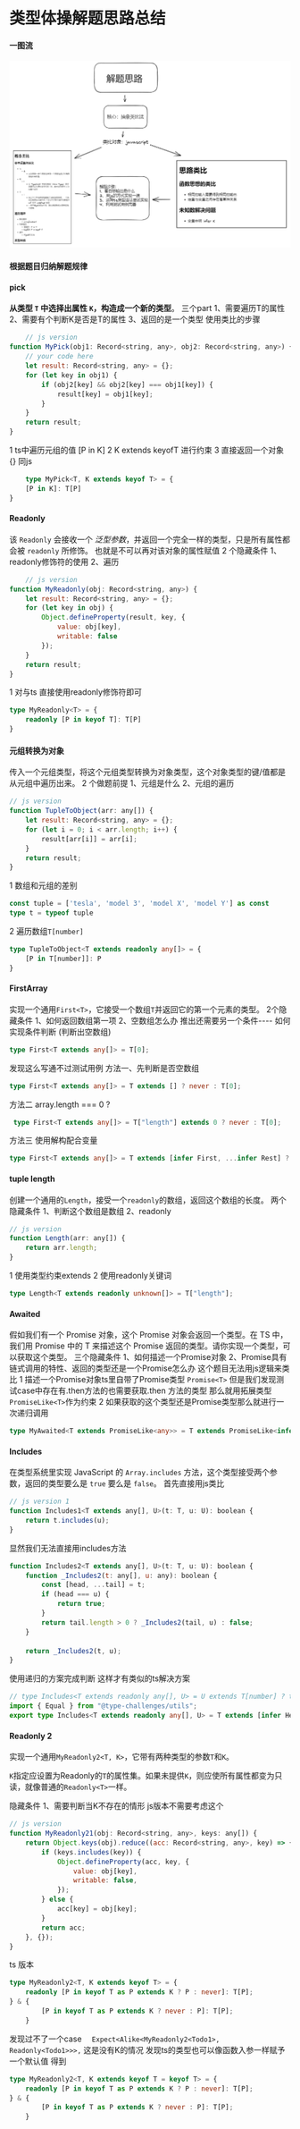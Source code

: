 # 类型体操解题思路总结

#### 一图流
![image](https://github.com/tangtc213/type-challenge-ttc/blob/main/source/typp-change%E5%AE%9E%E7%BA%BF%E6%80%9D%E8%B7%AF%E6%80%BB%E7%BB%93.png)

#### 根据题目归纳解题规律

#### pick
**从类型 `T` 中选择出属性 `K`，构造成一个新的类型**。
三个part
1、需要遍历T的属性
2、需要有个判断K是否是T的属性
3、返回的是一个类型
使用类比的步骤
```js
	// js version
function MyPick(obj1: Record<string, any>, obj2: Record<string, any>) {
    // your code here
    let result: Record<string, any> = {};
    for (let key in obj1) {
        if (obj2[key] && obj2[key] === obj1[key]) {
            result[key] = obj1[key];
        }
    }
    return result;
}   
```
1 ts中遍历元组的值
[P in K]
2 K extends keyofT 进行约束
3 直接返回一个对象 {} 同js
```ts
	type MyPick<T, K extends keyof T> = {
    [P in K]: T[P]
}
```

#### Readonly
该 `Readonly` 会接收一个 _泛型参数_，并返回一个完全一样的类型，只是所有属性都会被 `readonly` 所修饰。
也就是不可以再对该对象的属性赋值
2 个隐藏条件
1、readonly修饰符的使用
2、遍历
```js
	// js version
function MyReadonly(obj: Record<string, any>) {
    let result: Record<string, any> = {};
    for (let key in obj) {
        Object.defineProperty(result, key, {
            value: obj[key],
            writable: false
        });
    }
    return result;
}
```
1 对与ts 直接使用readonly修饰符即可
```ts
type MyReadonly<T> = {
    readonly [P in keyof T]: T[P]
}
```


#### 元组转换为对象
传入一个元组类型，将这个元组类型转换为对象类型，这个对象类型的键/值都是从元组中遍历出来。
2 个做题前提
1、元组是什么
2、元组的遍历
```js
// js version
function TupleToObject(arr: any[]) {
    let result: Record<string, any> = {};
    for (let i = 0; i < arr.length; i++) {
        result[arr[i]] = arr[i];
    }
    return result;
}

```
1 数组和元组的差别 
```ts
const tuple = ['tesla', 'model 3', 'model X', 'model Y'] as const
type t = typeof tuple
```
2  遍历数组`T[number]`
```ts
type TupleToObject<T extends readonly any[]> = {
    [P in T[number]]: P
}
```


#### FirstArray
实现一个通用`First<T>`，它接受一个数组`T`并返回它的第一个元素的类型。
2个隐藏条件
1、如何返回数组第一项
2、空数组怎么办
推出还需要另一个条件---- 如何实现条件判断 (判断出空数组)
```ts
type First<T extends any[]> = T[0];
```
发现这么写通不过测试用例
方法一、先判断是否空数组
```ts
type First<T extends any[]> = T extends [] ? never : T[0];
```
方法二 array.length === 0 ?
```ts
 type First<T extends any[]> = T["length"] extends 0 ? never : T[0];
```
方法三 使用解构配合变量
```ts
type First<T extends any[]> = T extends [infer First, ...infer Rest] ? First : never
```

#### tuple length

创建一个通用的`Length`，接受一个`readonly`的数组，返回这个数组的长度。
两个隐藏条件
1、判断这个数组是数组
2、readonly
```js
// js version
function Length(arr: any[]) {
    return arr.length;
}

```
1 使用类型约束extends 2 使用readonly关键词
```ts
type Length<T extends readonly unknown[]> = T["length"];
```

#### Awaited
假如我们有一个 Promise 对象，这个 Promise 对象会返回一个类型。在 TS 中，我们用 Promise 中的 T 来描述这个 Promise 返回的类型。请你实现一个类型，可以获取这个类型。
三个隐藏条件
1、如何描述一个Promise对象
2、Promise具有链式调用的特性、返回的类型还是一个Promise怎么办
这个题目无法用js逻辑来类比
1 描述一个Promise对象ts里自带了Promise类型
`Promise<T>` 但是我们发现测试case中存在有.then方法的也需要获取.then 方法的类型
那么就用拓展类型`PromiseLike<T>`作为约束
2 如果获取的这个类型还是Promise类型那么就进行一次递归调用
```ts
type MyAwaited<T extends PromiseLike<any>> = T extends PromiseLike<infer U> ? U extends PromiseLike<any> ? MyAwaited<U> : U : never;
```


#### Includes
在类型系统里实现 JavaScript 的 `Array.includes` 方法，这个类型接受两个参数，返回的类型要么是 `true` 要么是 `false`。
首先直接用js类比
```js
// js version 1
function Includes1<T extends any[], U>(t: T, u: U): boolean {
    return t.includes(u);
}

```
显然我们无法直接用includes方法
```js
function Includes2<T extends any[], U>(t: T, u: U): boolean {
    function _Includes2(t: any[], u: any): boolean {
        const [head, ...tail] = t;
        if (head === u) {
            return true;
        }
        return tail.length > 0 ? _Includes2(tail, u) : false;
    }

    return _Includes2(t, u);
}
```
使用递归的方案完成判断
这样才有类似的ts解决方案
```ts
// type Includes<T extends readonly any[], U> = U extends T[number] ? true : false;
import { Equal } from "@type-challenges/utils";
export type Includes<T extends readonly any[], U> = T extends [infer Head, ...infer Tail] ? Equal<Head, U> extends true ? true : Includes<Tail, U> : false;
```

#### Readonly 2
实现一个通用`MyReadonly2<T, K>`，它带有两种类型的参数`T`和`K`。

`K`指定应设置为Readonly的`T`的属性集。如果未提供`K`，则应使所有属性都变为只读，就像普通的`Readonly<T>`一样。

隐藏条件
1、需要判断当K不存在的情形
js版本不需要考虑这个
```js
// js version
function MyReadonly21(obj: Record<string, any>, keys: any[]) {
    return Object.keys(obj).reduce((acc: Record<string, any>, key) => {
        if (keys.includes(key)) {
            Object.defineProperty(acc, key, {
                value: obj[key],
                writable: false,
            });
        } else {
            acc[key] = obj[key];
        }
        return acc;
    }, {});
}
```
ts 版本
```ts
type MyReadonly2<T, K extends keyof T> = {
    readonly [P in keyof T as P extends K ? P : never]: T[P];
} & {
        [P in keyof T as P extends K ? never : P]: T[P];
    }
```
发现过不了一个case `  Expect<Alike<MyReadonly2<Todo1>, Readonly<Todo1>>>,`
这是没有K的情况
发现ts的类型也可以像函数入参一样赋予一个默认值
得到
```ts
type MyReadonly2<T, K extends keyof T = keyof T> = {
    readonly [P in keyof T as P extends K ? P : never]: T[P];
} & {
        [P in keyof T as P extends K ? never : P]: T[P];
    }
```